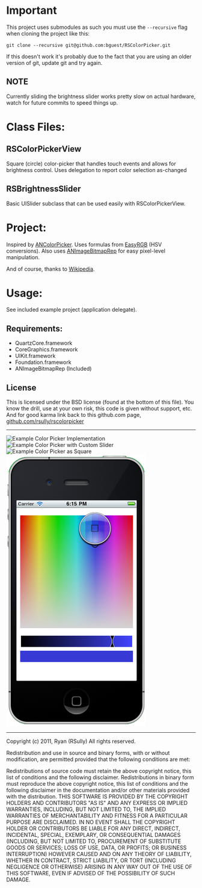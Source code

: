 Important
=========

This project uses submodules as such you must use the `--recursive` flag when cloning the project like this:

    git clone --recursive git@github.com:bguest/RSColorPicker.git
    
If this doesn't work it's probably due to the fact that you are using an older version of git, update git and try again.

NOTE
----

Currently sliding the brightness slider works pretty slow on actual hardware, watch for future commits to speed things up.
    
# Class Files:

## RSColorPickerView

Square (circle) color-picker that handles touch events and allows for brightness control. Uses delegation to report color selection as-changed

## RSBrightnessSlider

Basic UISlider subclass that can be used easily with RSColorPickerView. 

# Project:

Inspired by [ANColorPicker](https://github.com/unixpickle/ANColorPicker). 
Uses formulas from [EasyRGB](http://www.easyrgb.com/index.php?X=MATH&H=21#text21) (HSV conversions). 
Also uses [ANImageBitmapRep](https://github.com/unixpickle/ANImageBitmapRep) for easy pixel-level manipulation. 

And of course, thanks to [Wikipedia](http://en.wikipedia.org/wiki/HSL_and_HSV).


# Usage:

See included example project (application delegate).

## Requirements:

* QuartzCore.framework
* CoreGraphics.framework
* UIKit.framework
* Foundation.framework
* ANImageBitmapRep (Included)

## License

This is licensed under the BSD license (found at the bottom of this file). You know the drill, use at your own risk, this code is given without support, etc. And for good karma link back to this github.com page, [github.com/rsully/rscolorpicker](https://github.com/RSully/RSColorPicker)

***

![Example Color Picker Implementation](https://github.com/RSully/RSColorPicker/raw/master/Example.png)
![Example Color Picker with Custom Slider](https://github.com/RSully/RSColorPicker/raw/master/Example2.png)
![Example Color Picker as Square](https://github.com/RSully/RSColorPicker/raw/master/Example3.png)
![Example Color Picker with Loupe](https://github.com/bguest/RSColorPicker/raw/master/Example4.png)




***

Copyright (c) 2011, Ryan (RSully)
All rights reserved.

Redistribution and use in source and binary forms, with or without modification, are permitted provided that the following conditions are met:

Redistributions of source code must retain the above copyright notice, this list of conditions and the following disclaimer.
Redistributions in binary form must reproduce the above copyright notice, this list of conditions and the following disclaimer in the documentation and/or other materials provided with the distribution.
THIS SOFTWARE IS PROVIDED BY THE COPYRIGHT HOLDERS AND CONTRIBUTORS "AS IS" AND ANY EXPRESS OR IMPLIED WARRANTIES, INCLUDING, BUT NOT LIMITED TO, THE IMPLIED WARRANTIES OF MERCHANTABILITY AND FITNESS FOR A PARTICULAR PURPOSE ARE DISCLAIMED. IN NO EVENT SHALL THE COPYRIGHT HOLDER OR CONTRIBUTORS BE LIABLE FOR ANY DIRECT, INDIRECT, INCIDENTAL, SPECIAL, EXEMPLARY, OR CONSEQUENTIAL DAMAGES (INCLUDING, BUT NOT LIMITED TO, PROCUREMENT OF SUBSTITUTE GOODS OR SERVICES; LOSS OF USE, DATA, OR PROFITS; OR BUSINESS INTERRUPTION) HOWEVER CAUSED AND ON ANY THEORY OF LIABILITY, WHETHER IN CONTRACT, STRICT LIABILITY, OR TORT (INCLUDING NEGLIGENCE OR OTHERWISE) ARISING IN ANY WAY OUT OF THE USE OF THIS SOFTWARE, EVEN IF ADVISED OF THE POSSIBILITY OF SUCH DAMAGE.


